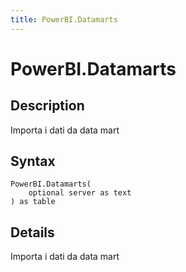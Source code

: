 ```yaml
---
title: PowerBI.Datamarts
---
```


# PowerBI.Datamarts


## Description

Importa i dati da data mart


## Syntax

```powerquery
PowerBI.Datamarts(
    optional server as text
) as table
```


## Details

Importa i dati da data mart


